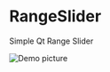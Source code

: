 # RangeSlider
Simple Qt Range Slider

![Demo picture](https://github.com/xavi-b/RangeSlider/blob/master/demo.png)